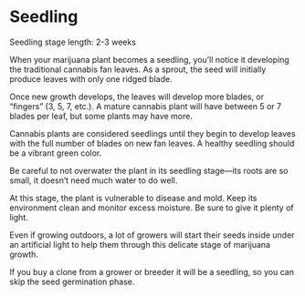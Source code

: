 # Seedling

Seedling stage length: 2-3 weeks

When your marijuana plant becomes a seedling, you’ll notice it developing the traditional cannabis fan leaves. As a sprout, the seed will initially produce leaves with only one ridged blade.

Once new growth develops, the leaves will develop more blades, or “fingers” (3, 5, 7, etc.). A mature cannabis plant will have between 5 or 7 blades per leaf, but some plants may have more.

Cannabis plants are considered seedlings until they begin to develop leaves with the full number of blades on new fan leaves. A healthy seedling should be a vibrant green color.

Be careful to not overwater the plant in its seedling stage—its roots are so small, it doesn’t need much water to do well.

At this stage, the plant is vulnerable to disease and mold. Keep its environment clean and monitor excess moisture. Be sure to give it plenty of light.

Even if growing outdoors, a lot of growers will start their seeds inside under an artificial light to help them through this delicate stage of marijuana growth.

If you buy a clone from a grower or breeder it will be a seedling, so you can skip the seed germination phase.
